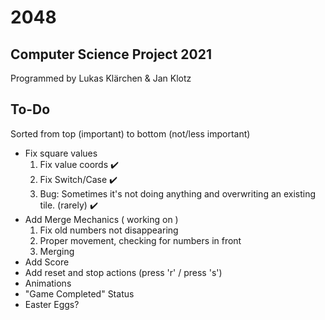 # 2048

## Computer Science Project 2021
Programmed by Lukas Klärchen & Jan Klotz

## To-Do
Sorted from top (important) to bottom (not/less important)

* Fix square values
  1. Fix value coords ✔️
  2. Fix Switch/Case ✔️
  3. Bug: Sometimes it's not doing anything and overwriting an existing tile. (rarely) ✔️
* Add Merge Mechanics ( working on )
  1. Fix old numbers not disappearing
  2. Proper movement, checking for numbers in front
  3. Merging
* Add Score
* Add reset and stop actions (press 'r' / press 's')
* Animations
* "Game Completed" Status
* Easter Eggs?
